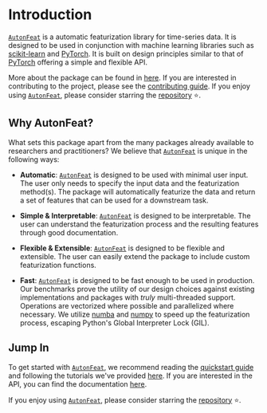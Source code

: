 <!-- 
Author(s): Dhruv Srikanth
Email(s): dsrikant (at) andrew (dot) cmu (dot) edu
Acknowledgements:
Copyright (c) 2023 Carnegie Mellon University, Auton Lab
This code is subject to the license terms contained in the code repo.
-->

# Introduction

[`AutonFeat`](../index.md) is a automatic featurization library for time-series data. It is designed to be used in conjunction with machine learning libraries such as [scikit-learn](https://scikit-learn.org/stable/) and [PyTorch](https://pytorch.org/). It is built on design principles similar to that of [PyTorch](https://pytorch.org/) offering a simple and flexible API.

More about the package can be found in [here](../index.md). If you are interested in contributing to the project, please see the [contributing guide](../community/contributing.md). If you enjoy using [`AutonFeat`](../index.md), please consider starring the [repository](https://github.com/autonlab/AutonFeat) ⭐️.

## Why AutonFeat?

What sets this package apart from the many packages already available to researchers and practitioners? We believe that [`AutonFeat`](../index.md) is unique in the following ways:

- **Automatic**: [`AutonFeat`](../index.md) is designed to be used with minimal user input. The user only needs to specify the input data and the featurization method(s). The package will automatically featurize the data and return a set of features that can be used for a downstream task.

- **Simple & Interpretable**: [`AutonFeat`](../index.md) is designed to be interpretable. The user can understand the featurization process and the resulting features through good documentation.

- **Flexible & Extensible**: [`AutonFeat`](../index.md) is designed to be flexible and extensible. The user can easily extend the package to include custom featurization functions.

- **Fast**: [`AutonFeat`](../index.md) is designed to be fast enough to be used in production. Our benchmarks prove the utility of our design choices against existing implementations and packages with *truly* multi-threaded support. Operations are vectorized where possible and parallelized where necessary. We utilize [numba](https://numba.pydata.org/) and [numpy](https://numpy.org/) to speed up the featurization process, escaping Python's Global Interpreter Lock (GIL).

## Jump In

To get started with [`AutonFeat`](../index.md), we recommend reading the [quickstart guide](installation.md) and following the tutorials we've provided [here](../tutorials/tutorials.md). If you are interested in the API, you can find the documentation [here](../api/api.md).

If you enjoy using [`AutonFeat`](../index.md), please consider starring the [repository](https://github.com/autonlab/AutonFeat) ⭐️.